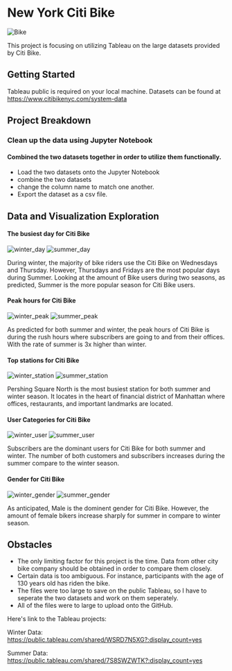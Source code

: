 # New York Citi Bike

![Bike](Images/citibike.jpg)

This project is focusing on utilizing Tableau on the large datasets provided by Citi Bike. 

## Getting Started

Tableau public is required on your local machine. 
Datasets can be found at https://www.citibikenyc.com/system-data 

## Project Breakdown

### Clean up the data using Jupyter Notebook
#### Combined the two datasets together in order to utilize them functionally. 
* Load the two datasets onto the Jupyter Notebook 
* combine the two datasets 
* change the column name to match one another. 
* Export the dataset as a csv file. 

## Data and Visualization Exploration

#### The busiest day for Citi Bike

![winter_day](Images/winter_day.png)
![summer_day](Images/summer_day.png)

During winter, the majority of bike riders use the Citi Bike on Wednesdays and Thursday. However, Thursdays and Fridays are the most popular days during Summer. Looking at the amount of Bike users during two seasons, as predicted, Summer is the more popular season for Citi Bike users. 

#### Peak hours for Citi Bike

![winter_peak](Images/peak_hour_winter.png)
![summer_peak](Images/peak_hour_summer.png)

As predicted for both summer and winter, the peak hours of Citi Bike is during the rush hours where subscribers are going to and from their offices. With the rate of summer is 3x higher than winter. 

#### Top stations for Citi Bike

![winter_station](Images/winter_station.png)
![summer_station](Images/summer_station.png)

Pershing Square North is the most busiest station for both summer and winter season. It locates in the heart of financial district of Manhattan where offices, restaurants, and important landmarks are located. 

#### User Categories for Citi Bike

![winter_user](Images/winter_user.png)
![summer_user](Images/summer_user.png)

Subscribers are the dominant users for Citi Bike for both summer and winter. The number of both customers and subscribers increases during the summer compare to the winter season. 

#### Gender for Citi Bike

![winter_gender](Images/winter_gender.png)
![summer_gender](Images/summer_gender.png)

As anticipated, Male is the dominent gender for Citi Bike. However, the amount of female bikers increase sharply for summer in compare to winter season. 


## Obstacles
* The only limiting factor for this project is the time. Data from other city bike company should be obtained in order to compare them closely. 
* Certain data is too ambiguous. For instance, participants with the age of 130 years old has riden the bike. 
* The files were too large to save on the public Tableau, so I have to seperate the two datasets and work on them seperately. 
* All of the files were to large to upload onto the GitHub. 

Here's link to the Tableau projects: 

Winter Data: https://public.tableau.com/shared/WSRD7N5XG?:display_count=yes

Summer Data: https://public.tableau.com/shared/7S8SWZWTK?:display_count=yes 
